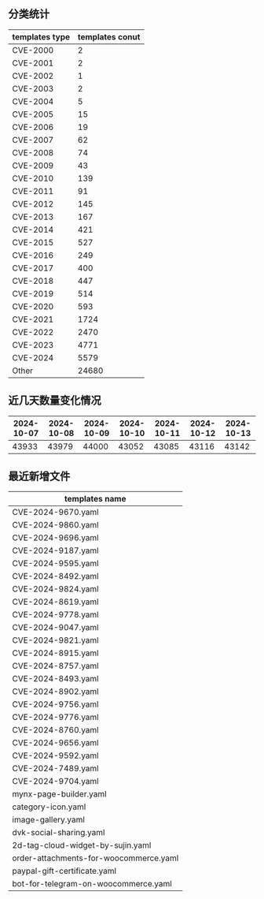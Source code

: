 ## 分类统计
| templates type | templates conut | 
| --- | --- |
| CVE-2000 | 2 |
| CVE-2001 | 2 |
| CVE-2002 | 1 |
| CVE-2003 | 2 |
| CVE-2004 | 5 |
| CVE-2005 | 15 |
| CVE-2006 | 19 |
| CVE-2007 | 62 |
| CVE-2008 | 74 |
| CVE-2009 | 43 |
| CVE-2010 | 139 |
| CVE-2011 | 91 |
| CVE-2012 | 145 |
| CVE-2013 | 167 |
| CVE-2014 | 421 |
| CVE-2015 | 527 |
| CVE-2016 | 249 |
| CVE-2017 | 400 |
| CVE-2018 | 447 |
| CVE-2019 | 514 |
| CVE-2020 | 593 |
| CVE-2021 | 1724 |
| CVE-2022 | 2470 |
| CVE-2023 | 4771 |
| CVE-2024 | 5579 |
| Other | 24680 |
## 近几天数量变化情况
|2024-10-07 | 2024-10-08 | 2024-10-09 | 2024-10-10 | 2024-10-11 | 2024-10-12 | 2024-10-13|
|--- | ------ | ------ | ------ | ------ | ------ | ---|
|43933 | 43979 | 44000 | 43052 | 43085 | 43116 | 43142|
## 最近新增文件
| templates name | 
| --- |
| CVE-2024-9670.yaml |
| CVE-2024-9860.yaml |
| CVE-2024-9696.yaml |
| CVE-2024-9187.yaml |
| CVE-2024-9595.yaml |
| CVE-2024-8492.yaml |
| CVE-2024-9824.yaml |
| CVE-2024-8619.yaml |
| CVE-2024-9778.yaml |
| CVE-2024-9047.yaml |
| CVE-2024-9821.yaml |
| CVE-2024-8915.yaml |
| CVE-2024-8757.yaml |
| CVE-2024-8493.yaml |
| CVE-2024-8902.yaml |
| CVE-2024-9756.yaml |
| CVE-2024-9776.yaml |
| CVE-2024-8760.yaml |
| CVE-2024-9656.yaml |
| CVE-2024-9592.yaml |
| CVE-2024-7489.yaml |
| CVE-2024-9704.yaml |
| mynx-page-builder.yaml |
| category-icon.yaml |
| image-gallery.yaml |
| dvk-social-sharing.yaml |
| 2d-tag-cloud-widget-by-sujin.yaml |
| order-attachments-for-woocommerce.yaml |
| paypal-gift-certificate.yaml |
| bot-for-telegram-on-woocommerce.yaml |
